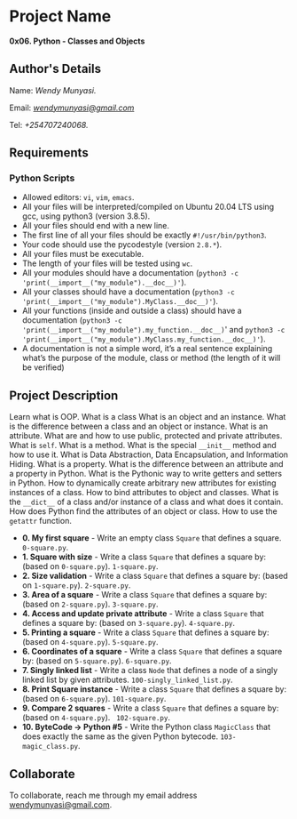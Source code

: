 # Project Name
**0x06. Python - Classes and Objects**

## Author's Details
Name: *Wendy Munyasi.*

Email: *wendymunyasi@gmail.com*

Tel: *+254707240068.*

##  Requirements

### Python Scripts
*   Allowed editors: `vi`, `vim`, `emacs`.
*   All your files will be interpreted/compiled on Ubuntu 20.04 LTS using gcc, using python3 (version 3.8.5).
*   All your files should end with a new line.
*   The first line of all your files should be exactly `#!/usr/bin/python3`.
*   Your code should use the pycodestyle (version `2.8.*`).
*   All your files must be executable.
*   The length of your files will be tested using `wc`.
*   All your modules should have a documentation (`python3 -c 'print(__import__("my_module").__doc__)'`).
*   All your classes should have a documentation (`python3 -c 'print(__import__("my_module").MyClass.__doc__)'`).
*   All your functions (inside and outside a class) should have a documentation (`python3 -c 'print(__import__("my_module").my_function.__doc__)`' and `python3 -c 'print(__import__("my_module").MyClass.my_function.__doc__)'`).
*   A documentation is not a simple word, it’s a real sentence explaining what’s the purpose of the module, class or method (the length of it will be verified)


## Project Description
Learn what is OOP.
What is a class
What is an object and an instance.
What is the difference between a class and an object or instance.
What is an attribute.
What are and how to use public, protected and private attributes.
What is `self`.
What is a method.
What is the special `__init__` method and how to use it.
What is Data Abstraction, Data Encapsulation, and Information Hiding.
What is a property.
What is the difference between an attribute and a property in Python.
What is the Pythonic way to write getters and setters in Python.
How to dynamically create arbitrary new attributes for existing instances of a class.
How to bind attributes to object and classes.
What is the `__dict__` of a class and/or instance of a class and what does it contain.
How does Python find the attributes of an object or class.
How to use the `getattr` function.

* **0. My first square** - Write an empty class `Square` that defines a square. `0-square.py`.
* **1. Square with size** - Write a class `Square` that defines a square by: (based on `0-square.py`). `1-square.py`.
* **2. Size validation** - Write a class `Square` that defines a square by: (based on `1-square.py`). `2-square.py`.
* **3. Area of a square** - Write a class `Square` that defines a square by: (based on `2-square.py`). `3-square.py`.
* **4. Access and update private attribute** - Write a class `Square` that defines a square by: (based on `3-square.py`). `4-square.py`.
* **5. Printing a square** - Write a class `Square` that defines a square by: (based on `4-square.py`). `5-square.py`.
* **6. Coordinates of a square** - Write a class `Square` that defines a square by: (based on `5-square.py`). `6-square.py`.
* **7. Singly linked list** - Write a class `Node` that defines a node of a singly linked list by given attributes. `100-singly_linked_list.py`.
* **8. Print Square instance** - Write a class `Square` that defines a square by: (based on `6-square.py`). `101-square.py`.
* **9. Compare 2 squares** - Write a class `Square` that defines a square by: (based on `4-square.py`). ` 102-square.py`.
* **10. ByteCode -> Python #5** - Write the Python class `MagicClass` that does exactly the same as the given Python bytecode. `103-magic_class.py`.

## Collaborate

To collaborate, reach me through my email address wendymunyasi@gmail.com.